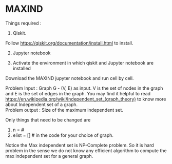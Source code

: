 # MAXIND


Things required : 

1) Qiskit. 

 Follow https://qiskit.org/documentation/install.html to install. 

2) Jupyter notebook 

3) Activate the environment in which qiskit and Jupyter notebook are installed 

Download the MAXIND jupyter notebook and run cell by cell. 

Problem Input : Graph G - (V, E) as input. V is the set of nodes in the graph and E is the set of edges in the graph.
You may find it helpful to read https://en.wikipedia.org/wiki/Independent_set_(graph_theory) to know more about Independent set of a graph.  
Problem output : Size of the maximum independent set. 

Only things that need to be changed are 

1) n = # 
2) elist = [] # in the code for your choice of graph. 

Notice the Max independent set is NP-Complete problem. So it is hard problem in the sense we do not know any efficient algorithm to compute the max independent set for a general graph. 





